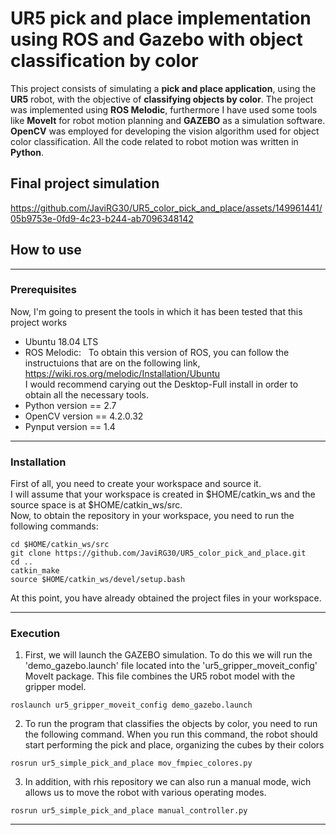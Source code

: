 # UR5 pick and place implementation using ROS and Gazebo with object classification by color
This project consists of simulating a **pick and place application**, using the **UR5** robot, with the objective of **classifying objects by color**. 
The project was implemented using **ROS Melodic**, furthermore I have used some tools like **MoveIt** for robot motion planning and **GAZEBO** as a simulation software. **OpenCV** was employed for developing the vision algorithm used for object color classification. All the code related to robot motion was written in **Python**.

## Final project simulation
https://github.com/JaviRG30/UR5_color_pick_and_place/assets/149961441/05b9753e-0fd9-4c23-b244-ab7096348142

## How to use
---
### Prerequisites
Now, I'm going to present the tools in which it has been tested that this project works
- Ubuntu 18.04 LTS
- ROS Melodic: &nbsp;&nbsp;To obtain this version of ROS, you can follow the instructuions that are on the following link, https://wiki.ros.org/melodic/Installation/Ubuntu  
        I would recommend carying out the Desktop-Full install in order to obtain all the necessary tools.
- Python version == 2.7
- OpenCV version == 4.2.0.32
- Pynput version == 1.4
---
### Installation
First of all, you need to create your workspace and source it.  
I will assume that your workspace is created in $HOME/catkin_ws and the source space is at $HOME/catkin_ws/src.  
Now, to obtain the repository in your workspace, you need to run the following commands:
```
cd $HOME/catkin_ws/src
git clone https://github.com/JaviRG30/UR5_color_pick_and_place.git
cd ..
catkin_make
source $HOME/catkin_ws/devel/setup.bash
```
At this point, you have already obtained the project files in your workspace.

---
### Execution
1) First, we will launch the GAZEBO simulation. To do this we will run the 'demo_gazebo.launch' file located into the 'ur5_gripper_moveit_config' MoveIt package. This file combines the UR5 robot model with the gripper model.
```
roslaunch ur5_gripper_moveit_config demo_gazebo.launch 
```

2) To run the program that classifies the objects by color, you need to run the following command. When you run this command, the robot should start performing the pick and place, organizing the cubes by their colors
```
rosrun ur5_simple_pick_and_place mov_fmpiec_colores.py 
```

3) In addition, with rhis repository we can also run a manual mode, wich allows us to move the robot with various operating modes.
```
rosrun ur5_simple_pick_and_place manual_controller.py
```

---
